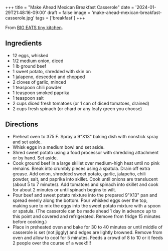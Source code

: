 +++
title = "Make Ahead Mexican Breakfast Casserole"
date = '2024-01-29T21:48:16-09:00'
draft = false
image = 'make-ahead-mexican-breakfast-casserole.jpg'
tags = ['breakfast']
+++

From [BIG EATS tiny kitchen](https://bigeatstinykitchen.com/2012/08/04/make-ahead-mexican-breakfast-casserole-gluten-free-grain-free-and-dairy-free/).

## Ingredients
* 12 eggs, whisked
* 1/2 medium onion, diced
* 1 lb ground beef
* 1 sweet potato, shredded with skin on
* 1 jalapeno, deseeded and chopped
* 2 cloves of garlic, minced
* 1 teaspoon chili powder
* 1 teaspoon smoked paprika
* 1 teaspoon salt
* 2 cups diced fresh tomatoes (or 1 can of diced tomatoes, drained)
* 2 cups fresh spinach (or chard or any leafy green you choose)

## Directions
* Preheat oven to 375 F. Spray a 9"X13" baking dish with nonstick spray and set aside.
* Whisk eggs in a medium bowl and set aside.
* Shred sweet potato using a food processor with shredding attachment or by hand. Set aside.
* Cook ground beef in a large skillet over medium-high heat until no pink remains. Break into crumbly pieces using a spatula. Drain off extra grease. Add onion, shredded sweet potato, garlic, jalapeño, chili powder, salt, and paprika into skillet. Cook until onions are translucent (about 5 to 7 minutes).  Add tomatoes and spinach into skillet and cook for about 2 minutes or until spinach begins to wilt.
* Pour beef and sweet potato mixture into the prepared 9"X13" pan and spread evenly along the bottom. Pour whisked eggs over the top, making sure to mix the eggs into the sweet potato mixture with a spoon or spatula. (The casserole can be made ahead 1 day in advance up to this point and covered and refrigerated. Remove from fridge 15 minutes before cooking.)
* Place in preheated oven and bake for 30 to 40 minutes or until middle of casserole is set (not jiggly) and edges are lightly browned. Remove from oven and allow to cool for 5 minutes. Feeds a crowd of 8 to 10 or it feeds 2 people over the course of a week!!!!
